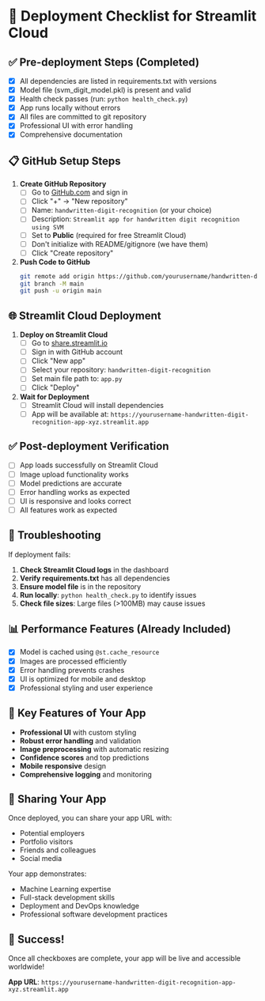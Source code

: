 # 🚀 Deployment Checklist for Streamlit Cloud

## ✅ Pre-deployment Steps (Completed)
- [x] All dependencies are listed in requirements.txt with versions
- [x] Model file (svm_digit_model.pkl) is present and valid
- [x] Health check passes (run: `python health_check.py`)
- [x] App runs locally without errors
- [x] All files are committed to git repository
- [x] Professional UI with error handling
- [x] Comprehensive documentation

## 📋 GitHub Setup Steps
1. **Create GitHub Repository**
   - [ ] Go to [GitHub.com](https://github.com) and sign in
   - [ ] Click "+" → "New repository"
   - [ ] Name: `handwritten-digit-recognition` (or your choice)
   - [ ] Description: `Streamlit app for handwritten digit recognition using SVM`
   - [ ] Set to **Public** (required for free Streamlit Cloud)
   - [ ] Don't initialize with README/gitignore (we have them)
   - [ ] Click "Create repository"

2. **Push Code to GitHub**
   ```bash
   git remote add origin https://github.com/yourusername/handwritten-digit-recognition.git
   git branch -M main
   git push -u origin main
   ```

## 🌐 Streamlit Cloud Deployment
1. **Deploy on Streamlit Cloud**
   - [ ] Go to [share.streamlit.io](https://share.streamlit.io)
   - [ ] Sign in with GitHub account
   - [ ] Click "New app"
   - [ ] Select your repository: `handwritten-digit-recognition`
   - [ ] Set main file path to: `app.py`
   - [ ] Click "Deploy"

2. **Wait for Deployment**
   - [ ] Streamlit Cloud will install dependencies
   - [ ] App will be available at: `https://yourusername-handwritten-digit-recognition-app-xyz.streamlit.app`

## ✅ Post-deployment Verification
- [ ] App loads successfully on Streamlit Cloud
- [ ] Image upload functionality works
- [ ] Model predictions are accurate
- [ ] Error handling works as expected
- [ ] UI is responsive and looks correct
- [ ] All features work as expected

## 🔧 Troubleshooting
If deployment fails:
1. **Check Streamlit Cloud logs** in the dashboard
2. **Verify requirements.txt** has all dependencies
3. **Ensure model file** is in the repository
4. **Run locally**: `python health_check.py` to identify issues
5. **Check file sizes**: Large files (>100MB) may cause issues

## 📊 Performance Features (Already Included)
- [x] Model is cached using `@st.cache_resource`
- [x] Images are processed efficiently
- [x] Error handling prevents crashes
- [x] UI is optimized for mobile and desktop
- [x] Professional styling and user experience

## 🎯 Key Features of Your App
- **Professional UI** with custom styling
- **Robust error handling** and validation
- **Image preprocessing** with automatic resizing
- **Confidence scores** and top predictions
- **Mobile responsive** design
- **Comprehensive logging** and monitoring

## 📱 Sharing Your App
Once deployed, you can share your app URL with:
- Potential employers
- Portfolio visitors
- Friends and colleagues
- Social media

Your app demonstrates:
- Machine Learning expertise
- Full-stack development skills
- Deployment and DevOps knowledge
- Professional software development practices

## 🎉 Success!
Once all checkboxes are complete, your app will be live and accessible worldwide!

**App URL**: `https://yourusername-handwritten-digit-recognition-app-xyz.streamlit.app`